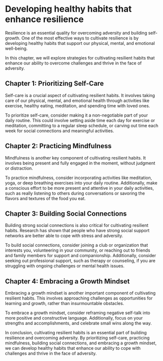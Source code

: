 Developing healthy habits that enhance resilience
==========================================================================================

Resilience is an essential quality for overcoming adversity and building self-growth. One of the most effective ways to cultivate resilience is by developing healthy habits that support our physical, mental, and emotional well-being.

In this chapter, we will explore strategies for cultivating resilient habits that enhance our ability to overcome challenges and thrive in the face of adversity.

Chapter 1: Prioritizing Self-Care
---------------------------------

Self-care is a crucial aspect of cultivating resilient habits. It involves taking care of our physical, mental, and emotional health through activities like exercise, healthy eating, meditation, and spending time with loved ones.

To prioritize self-care, consider making it a non-negotiable part of your daily routine. This could involve setting aside time each day for exercise or meditation, committing to a regular sleep schedule, or carving out time each week for social connections and meaningful activities.

Chapter 2: Practicing Mindfulness
---------------------------------

Mindfulness is another key component of cultivating resilient habits. It involves being present and fully engaged in the moment, without judgment or distraction.

To practice mindfulness, consider incorporating activities like meditation, yoga, or deep breathing exercises into your daily routine. Additionally, make a conscious effort to be more present and attentive in your daily activities, such as really listening to others during conversations or savoring the flavors and textures of the food you eat.

Chapter 3: Building Social Connections
--------------------------------------

Building strong social connections is also critical for cultivating resilient habits. Research has shown that people who have strong social support networks are better able to cope with stress and adversity.

To build social connections, consider joining a club or organization that interests you, volunteering in your community, or reaching out to friends and family members for support and companionship. Additionally, consider seeking out professional support, such as therapy or counseling, if you are struggling with ongoing challenges or mental health issues.

Chapter 4: Embracing a Growth Mindset
-------------------------------------

Embracing a growth mindset is another important component of cultivating resilient habits. This involves approaching challenges as opportunities for learning and growth, rather than insurmountable obstacles.

To embrace a growth mindset, consider reframing negative self-talk into more positive and constructive language. Additionally, focus on your strengths and accomplishments, and celebrate small wins along the way.

In conclusion, cultivating resilient habits is an essential part of building resilience and overcoming adversity. By prioritizing self-care, practicing mindfulness, building social connections, and embracing a growth mindset, we can develop healthy habits that enhance our ability to cope with challenges and thrive in the face of adversity.


